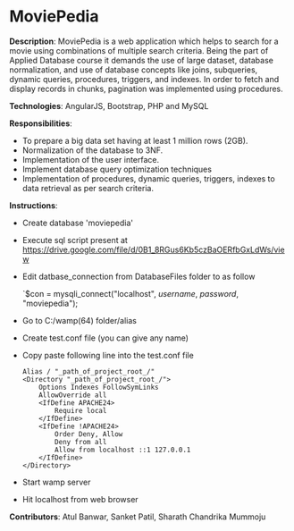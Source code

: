 # MoviePedia

__Description__: MoviePedia is a web application which helps to search for a movie using combinations of multiple search criteria. Being the part of Applied Database course it demands the use of large dataset, database normalization, and use of database concepts like joins, subqueries, dynamic queries, procedures, triggers, and indexes. In order to fetch and display records in chunks, pagination was implemented using procedures.

__Technologies__: AngularJS, Bootstrap, PHP and MySQL

__Responsibilities__:

 - To prepare a big data set having at least 1 million rows (2GB).
 - Normalization of the database to 3NF.
 - Implementation of the user interface.
 - Implement database query optimization techniques
 - Implementation of procedures, dynamic queries, triggers, indexes to data retrieval as per search criteria.

__Instructions__:

 - Create database 'moviepedia'
 - Execute sql script present at 
 	https://drive.google.com/file/d/0B1_8RGus6Kb5czBaOERfbGxLdWs/view
  
  - Edit datbase_connection from DatabaseFiles folder to as follow
  
	`$con = mysqli_connect("localhost", _username_, _password_, "moviepedia"); 

- Go to C:/wamp(64) folder/alias
- Create test.conf file (you can give any name)
- Copy paste following line into the test.conf file
	```
	Alias / "_path_of_project_root_/" 
	<Directory "_path_of_project_root_/">
		Options Indexes FollowSymLinks
		AllowOverride all
		<IfDefine APACHE24>
			Require local
		</IfDefine>
		<IfDefine !APACHE24>
			Order Deny, Allow
			Deny from all
			Allow from localhost ::1 127.0.0.1
		</IfDefine>
	</Directory>
	```
- Start wamp server
- Hit localhost from web browser

__Contributors__: Atul Banwar, Sanket Patil, Sharath Chandrika Mummoju
